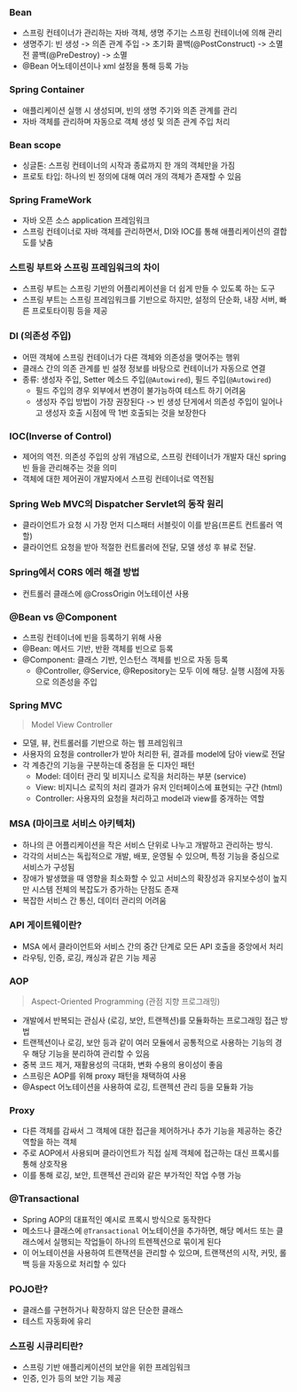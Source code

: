 ### Bean

- 스프링 컨테이너가 관리하는 자바 객체, 생명 주기는 스프링 컨테이너에 의해 관리
- 생명주기: 빈 생성 -> 의존 관계 주입 -> 초기화 콜백(@PostConstruct) -> 소멸 전 콜백(@PreDestroy) -> 소멸
- @Bean 어노테이션이나 xml 설정을 통해 등록 가능

### Spring Container

- 애플리케이션 실행 시 생성되며, 빈의 생명 주기와 의존 관계를 관리
- 자바 객체를 관리하며 자동으로 객체 생성 및 의존 관계 주입 처리

### Bean scope

- 싱글톤: 스프링 컨테이너의 시작과 종료까지 한 개의 객체만을 가짐
- 프로토 타입: 하나의 빈 정의에 대해 여러 개의 객체가 존재할 수 있음

### Spring FrameWork

- 자바 오픈 소스 application 프레임워크
- 스프링 컨테이너로 자바 객체를 관리하면서, DI와 IOC를 통해 애플리케이션의 결합도를 낮춤

### 스트링 부트와 스프링 프레임워크의 차이

- 스프링 부트는 스프링 기반의 어플리케이션을 더 쉽게 만들 수 있도록 하는 도구
- 스프링 부트는 스프링 프레임워크를 기반으로 하지만, 설정의 단순화, 내장 서버, 빠른 프로토타이핑 등을 제공

### DI (의존성 주입)

- 어떤 객체에 스프링 컨테이너가 다른 객체와 의존성을 맺어주는 행위
- 클래스 간의 의존 관계를 빈 설정 정보를 바탕으로 컨테이너가 자동으로 연결
- 종류: 생성자 주입, Setter 메소드 주입(`@Autowired`), 필드 주입(`@Autowired`)
  - 필드 주입의 경우 외부에서 변경이 불가능하여 테스트 하기 어려움
  - 생성자 주입 방법이 가장 권장된다 -> 빈 생성 단게에서 의존성 주입이 일어나고 생성자 호출 시점에 딱 1번 호출되는 것을 보장한다

### IOC(Inverse of Control)

- 제어의 역전. 의존성 주입의 상위 개념으로, 스프링 컨테이너가 개발자 대신 spring 빈 들을 관리해주는 것을 의미
- 객체에 대한 제어권이 개발자에서 스프링 컨테이너로 역전됨

### Spring Web MVC의 Dispatcher Servlet의 동작 원리

- 클라이언트가 요청 시 가장 먼저 디스패터 서블릿이 이를 받음(프론트 컨트롤러 역할)
- 클라이언트 요청을 받아 적절한 컨트롤러에 전달, 모델 생성 후 뷰로 전달.

### Spring에서 CORS 에러 해결 방법

- 컨트롤러 클래스에 @CrossOrigin 어노테이션 사용

### @Bean vs @Component

- 스프링 컨테이너에 빈을 등록하기 위해 사용
- @Bean: 메서드 기반, 반환 객체를 빈으로 등록
- @Component: 클래스 기반, 인스턴스 객체를 빈으로 자동 등록
  - @Controller, @Service, @Repository는 모두 이에 해당. 실행 시점에 자동으로 의존성을 주입

### Spring MVC

> Model View Controller

- 모델, 뷰, 컨트롤러를 기반으로 하는 웹 프레임워크
- 사용자의 요청을 controller가 받아 처리한 뒤, 결과를 model에 담아 view로 전달
- 각 계층간의 기능을 구분하는데 중점을 둔 디자인 패턴
  - Model: 데이터 관리 및 비지니스 로직을 처리하는 부분 (service)
  - View: 비지니스 로직의 처리 결과가 유저 인터페이스에 표현되는 구간 (html)
  - Controller: 사용자의 요청을 처리하고 model과 view를 중개하는 역할

### MSA (마이크로 서비스 아키텍처)

- 하나의 큰 어플리케이션을 작은 서비스 단위로 나누고 개발하고 관리하는 방식.
- 각각의 서비스는 독립적으로 개발, 배포, 운영될 수 있으며, 특정 기능을 중심으로 서비스가 구성됨
- 장애가 발생했을 때 영향을 최소화할 수 있고 서비스의 확장성과 유지보수성이 높지만 시스템 전체의 복잡도가 증가하는 단점도 존재
- 복잡한 서비스 간 통신, 데이터 관리의 어려움

### API 게이트웨이란?

- MSA 에서 클라이언트와 서비스 간의 중간 단계로 모든 API 호출을 중앙에서 처리
- 라우팅, 인증, 로깅, 캐싱과 같은 기능 제공

### AOP

> Aspect-Oriented Programming (관점 지향 프로그래밍)

- 개발에서 반복되는 관심사 (로깅, 보안, 트랜젝션)를 모듈화하는 프로그래밍 접근 방법
- 트랜젝션이나 로깅, 보안 등과 같이 여러 모듈에서 공통적으로 사용하는 기능의 경우 해당 기능을 분리하여 관리할 수 있음
- 중복 코드 제거, 재활용성의 극대화, 변화 수용의 용이성이 좋음
- 스프링은 AOP를 위해 proxy 패턴을 채택하여 사용
- @Aspect 어노테이션을 사용하여 로깅, 트랜젝션 관리 등을 모듈화 가능

### Proxy

- 다른 객체를 감싸서 그 객체에 대한 접근을 제어하거나 추가 기능을 제공하는 중간 역할을 하는 객체
- 주로 AOP에서 사용되며 클라이언트가 직접 실제 객체에 접근하는 대신 프록시를 통해 상호작용
- 이를 통해 로깅, 보안, 트랜젝션 관리와 같은 부가적인 작업 수행 가능

### @Transactional

- Spring AOP의 대표적인 예시로 프록시 방식으로 동작한다
- 메소드나 클래스에 `@Transactional` 어노테이션을 추가하면, 해당 메서드 또는 클래스에서 실행되는 작업들이 하나의 트렌젝션으로 묶이게 된다
- 이 어노테이션을 사용하여 트랜잭션을 관리할 수 있으며, 트랜잭션의 시작, 커밋, 롤백 등을 자동으로 처리할 수 있다

### POJO란?

- 클래스를 구현하거나 확장하지 않은 단순한 클래스
- 테스트 자동화에 유리

### 스프링 시큐리티란?

- 스프링 기반 애플리케이션의 보안을 위한 프레임워크
- 인증, 인가 등의 보안 기능 제공
